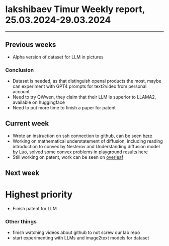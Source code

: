 # Iakshibaev Timur Weekly report, 25.03.2024-29.03.2024

---

## Previous weeks

- Alpha version of dataset for LLM in pictures

### Conclusion

- Dataset is needed, as that distinguish openai products the most, maybe can experiment with GPT4 prompts for text2video from personal account
- Need to try QWwen, they claim that their LLM is superior to LLAMA2, available on huggingface
- Need to put more time to finish a paper for patent

## Current week

- Wrote an instruction on ssh connection to github, can be seen [here](https://github.com/TimuJ/Unilab/blob/97be0f96cf135db84bb502484ae06becce06376a/instuctions/github_ssh_instruction.md)
- Working on mathematical understatement of diffusion, including reading introduction to convex by Nesterov and Understanding diffusion model by Luo, solved some convex problems in playground [results here](https://www.overleaf.com/project/6600fd80172526994a2755bf)
- Still working on patent, work can be seen on [overleaf](https://www.overleaf.com/project/6604dec582caf95eac275b92)

## Next week

# Highest priority

- Finish patent for LLM

### Other things

- finish watching videos about github to not screw our lab repo
- start experimenting with LLMs and image2text models for dataset

